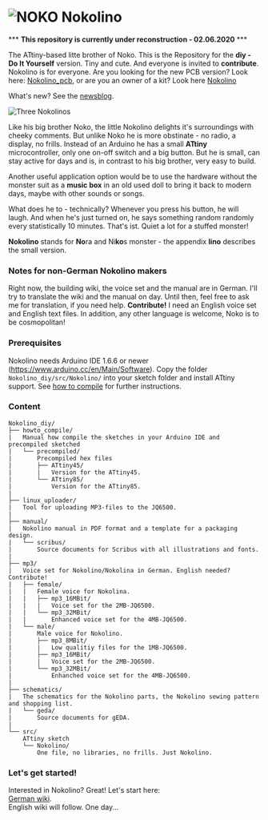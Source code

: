 # ![NOKO](https://www.nikolairadke.de/Nokolino_diy/nokolino_klein3.png) Nokolino  
  
*** **This repository is currently under reconstruction - 02.06.2020** ***  
  
The ATtiny-based litte brother of Noko. This is the Repository for the **diy - Do It Yourself** version. Tiny and cute. And everyone is invited to **contribute**. Nokolino is for everyone. Are you looking for the new PCB version? Look here: [Nokolino_pcb](https://github.com/NikolaiRadke/Nokolino_pcb), or are you an owner of a kit? Look here [Nokolino](http://github.com/NikolaiRadke/Nokolino)  
  
What's new? See the [newsblog](https://github.com/NikolaiRadke/Nokolino_diy/tree/master/NEWS.md).   
  
![Three Nokolinos](https://www.nikolairadke.de/Nokolino_diy/nokolinos.png)
  
Like his big brother Noko, the little Nokolino delights it's surroundings with cheeky comments. But unlike Noko he is more obstinate - no radio, a display, no frills. Instead of an Arduino he has a small **ATtiny** microcontroller, only one on-off switch and a big button. But he is small, can stay active for days and is, in contrast to his big brother, very easy to build.  
  
Another useful application option would be to use the hardware without the monster suit as a **music box** in an old used doll to bring it back to modern days, maybe with other sounds or songs.  

What does he to - technically? Whenever you press his button, he will laugh. And when he's just turned on, he says something random randomly every statistically 10 minutes. That's ist. Quiet a lot for a stuffed monster!  
  
**Nokolino** stands for **No**ra and Ni**ko**s monster - the appendix **lino** describes the small version.  
  
### Notes for non-German Nokolino makers  
  
Right now, the building wiki, the voice set and the manual are in German. I'll try to translate the wiki and the manual on day. Until then, feel free to ask me for translation, if you need help. **Contribute!** I need an English voice set and English text files. In addition, any other language is welcome, Noko is to be cosmopolitan!
  
### Prerequisites
  
Nokolino needs Arduino IDE 1.6.6 or newer (https://www.arduino.cc/en/Main/Software). Copy the folder `Nokolino_diy/src/Nokolino/` into your sketch folder and install ATtiny support. See [how to compile](https://github.com/NikolaiRadke/Nokolino_diy/tree/master/howto_compile) for further instructions. 
  
### Content

```
Nokolino_diy/
├── howto_compile/
|   Manual how compile the sketches in your Arduino IDE and precompiled sketched  
|   └── precompiled/
|       Precompiled hex files
|       ├── ATtiny45/
|       |   Version for the ATtiny45.
|       └── ATtiny85/
|           Version for the ATtiny85.
|
├── linux_uploader/
|   Tool for uploading MP3-files to the JQ6500.
|
├── manual/
|   Nokolino manual in PDF format and a template for a packaging design.
|   └── scribus/
|       Source documents for Scribus with all illustrations and fonts.
|
├── mp3/
|   Voice set for Nokolino/Nokolina in German. English needed? Contribute!
|   ├── female/
|   |   Female voice for Nokolina.
|   |   ├── mp3_16MBit/
|   |   |   Voice set for the 2MB-JQ6500.
|   |   └── mp3_32MBit/
|   |       Enhanced voice set for the 4MB-JQ6500. 
|   └── male/
|       Male voice for Nokolino.
|       ├── mp3_8MBit/
|       |   Low qualitiy files for the 1MB-JQ6500.
|       ├── mp3_16MBit/
|       |   Voice set for the 2MB-JQ6500.
|       └── mp3_32MBit/
|           Enhanched voice set for the 4MB-JQ6500.  
|
├── schematics/
|   The schematics for the Nokolino parts, the Nokolino sewing pattern and shopping list.
|   └── geda/
|       Source documents for gEDA.
|
└── src/
    ATtiny sketch
    └── Nokolino/
        One file, no libraries, no frills. Just Nokolino. 
```
### Let's get started!

Interested in Nokolino? Great! Let's start here:  
[German wiki](https://github.com/NikolaiRadke/Nokolino_diy/wiki).  
English wiki will follow. One day...
